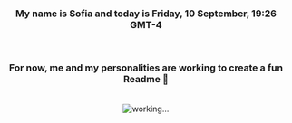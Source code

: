 


<div align="center">
<h3 >My name is Sofia and today is Friday, 10 September, 19:26 GMT-4</h3><br>
<h3 >For now, me and my personalities are working to create a fun Readme 👋
</h3><br>
<img src='img/dwight.gif' alt='working...'/>
</div>
